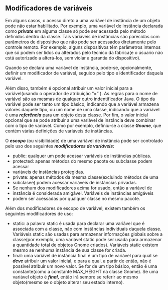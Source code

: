 ## Modificadores de variáveis

Em alguns casos, o acesso direto a uma variável de instância de um objeto 
pode não estar habilitado. Por exemplo, uma variável de instância 
declarada como ***private*** em alguma classe só pode ser acessada pelo 
método definidos dentro da classe. Tais variáveis de instâncias são 
parecidas com parâmetros de dispositivo que não pode ser acessados 
diretamente pelo controle remoto. Por exemplo, alguns dispositivos têm 
parâmetros internos que só podem ser lidos ou alterados pelo técnico da 
fábrica(e o úsuario não está autorizado a alterá-los, sem violar a 
garantia do dispositivo).

Quando se declara uma variável de instância, pode-se, opcionalmente, 
definir um modificador de variável, seguido pelo tipo e identificador 
daquela variável.

Além disso, também é opcional atribuir um valor inicial para a 
variável(usando o operador de atribuição “=” ). As regras para o 
nome de variável são as mesmas de qualquer outro indentificador Java. 
O tipo da variável pode ser tanto um tipo básico, indicando que a 
variável armazena valores daquele tipo, ou um nome de uma classe, 
indicando que a variável é uma ***referência*** para um objeto 
desta classe. Por fim, o valor inicial opcional que se pode atribuir a 
uma variável de instância deve combinar com o tipo de variável. 
Como por exemplo, definiu-se a classe ***Gnome***, que contém 
várias definições de variáveis de instâncias.

O ***escopo*** (ou visibilidade) de uma variável de instância pode 
ser controlado pelo uso dos seguintes ***modificadores de variáveis:***

- public: qualquer um pode acessar variáveis de instâncias públicas.
- protected: apenas métodos do mesmo pacote ou subclasse podem acessar 
- variáveis de instâncias protegidas.
- private: apenas métodos da mesma classe(excluindo métodos de uma 
- subclasee) podem acessar variáveis de instâncias privadas.
- Se nenhum dos modificadores  acima for usado, então a variável de 
- instância é considerada amigável. Variáveis de instâncias amigáveis 
- podem ser acessadas por qualquer classe no mesmo pacote.

Além dos modificadores de escopo de variável, existem também os 
seguintes modificadores de uso:

- static: a palavra static é usada para declarar  uma variável que é associada com a classe, não com instâncias individuais daquela classe. Variáveis static são usadas para armazenar informações globais sobre a classe(por exemplo, uma variável static pode ser usada para armazenar a quantidade total de objetos Gnome criados). Variáveis static existem mesmo se nenhuma instância de sua classe for criada.
- final: uma variável de instância final é um tipo de variável para qual se ***deve*** atribuir um valor inicial, e para a qual, a partir de então, não é possivel atribuir um novo valor. Se for de um tipo básico, então é uma constante(como a constante MAX_HEIGHT na classe Gnome). Se uma variável objeto é ***final,*** então irá sempre se referir ao mesmo objeto(mesmo se o objeto alterar seu estado interno).